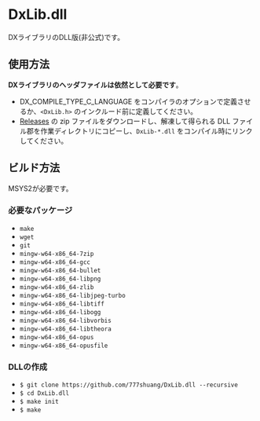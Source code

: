 # DxLib.dll

DXライブラリのDLL版(非公式)です。

## 使用方法

**DXライブラリのヘッダファイルは依然として必要です**。

- DX_COMPILE_TYPE_C_LANGUAGE をコンパイラのオプションで定義させるか、`<DxLib.h>` のインクルード前に定義してください。
- [Releases](https://github.com/777shuang/DxLib.dll/releases) の zip ファイルをダウンロードし、解凍して得られる DLL ファイル郡を作業ディレクトリにコピーし、`DxLib-*.dll` をコンパイル時にリンクしてください。

## ビルド方法

MSYS2が必要です。

### 必要なパッケージ

- `make`
- `wget`
- `git`
- `mingw-w64-x86_64-7zip`
- `mingw-w64-x86_64-gcc`
- `mingw-w64-x86_64-bullet`
- `mingw-w64-x86_64-libpng`
- `mingw-w64-x86_64-zlib`
- `mingw-w64-x86_64-libjpeg-turbo`
- `mingw-w64-x86_64-libtiff`
- `mingw-w64-x86_64-libogg`
- `mingw-w64-x86_64-libvorbis`
- `mingw-w64-x86_64-libtheora`
- `mingw-w64-x86_64-opus`
- `mingw-w64-x86_64-opusfile`

### DLLの作成

- `$ git clone https://github.com/777shuang/DxLib.dll --recursive`
- `$ cd DxLib.dll`
- `$ make init`
- `$ make`